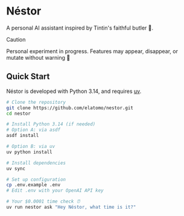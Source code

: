 # Néstor

A personal AI assistant inspired by Tintin's faithful butler 🎩.

> [!CAUTION]
> Personal experiment in progress. Features may appear, disappear, or mutate
> without warning 🧪

## Quick Start

Néstor is developed with Python 3.14, and requires
[uv](https://github.com/astral-sh/uv).

```bash
# Clone the repository
git clone https://github.com/elatomo/nestor.git
cd nestor

# Install Python 3.14 (if needed)
# Option A: via asdf
asdf install

# Option B: via uv
uv python install

# Install dependencies
uv sync

# Set up configuration
cp .env.example .env
# Edit .env with your OpenAI API key

# Your $0.0001 time check ⏰
uv run nestor ask "Hey Néstor, what time is it?"
```
